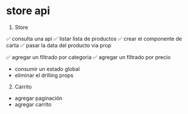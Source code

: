 # store api

1. Store

✅ consulta una api
✅ listar lista de productos
✅ crear el componente de carta
✅ pasar la data del producto via prop


✅ agregar un filtrado por categoria
✅ agregar un filtrado por precio

- consumir un estado global 
- eliminar el drilling props


2. Carrito
- agregar paginación
- agregar carrito